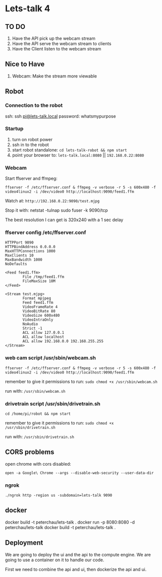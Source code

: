 # Lets-talk 4

## TO DO
1. Have the API pick up the webcam stream
2. Have the API serve the webcam stream to clients
3. Have the Client listen to the webcam stream

## Nice to Have
1. Webcam: Make the stream more viewable

## Robot
### Connection to the robot
ssh: ssh pi@lets-talk.local
password: whatsmypurpose

### Startup
1. turn on robot power
2. ssh in to the robot
3. start robot standalone: `cd lets-talk-robot && npm start`
4. point your browser to: `lets-talk.local:8080` || `192.168.0.22:8080`

### Webcam
Start ffserver and ffmpeg:
```
ffserver -f /etc/ffserver.conf & ffmpeg -v verbose -r 5 -s 600x480 -f video4linux2 -i /dev/video0 http://localhost:9090/feed1.ffm
```

Watch at: `http://192.168.0.22:9090/test.mjpg`

Stop it with:
netstat -tulnap
sudo fuser -k 9090/tcp

The best resolution I can get is 320x240 with a 1 sec delay

### ffserver config /etc/ffserver.conf
```
HTTPPort 9090
HTTPBindAddress 0.0.0.0
MaxHTTPConnections 1000
MaxClients 10
MaxBandwidth 1000
NoDefaults

<Feed feed1.ffm>
        File /tmp/feed1.ffm
        FileMaxSize 10M
</Feed>

<Stream test.mjpg>
        Format mpjpeg
        Feed feed1.ffm
        VideoFrameRate 4
        VideoBitRate 80
        VideoSize 600x480
        VideoIntraOnly
        NoAudio
        Strict -1
        ACL allow 127.0.0.1
        ACL allow localhost
        ACL allow 192.168.0.0 192.168.255.255
</Stream>
```

### web cam script /usr/sbin/webcam.sh
```
ffserver -f /etc/ffserver.conf & ffmpeg -v verbose -r 5 -s 600x480 -f video4linux2 -i /dev/video0 http://localhost:9090/feed1.ffm
```

remember to give it permissions to run: `sudo chmod +x /usr/sbin/webcam.sh`

run with: `/usr/sbin/webcam.sh`

### drivetrain script /usr/sbin/drivetrain.sh
```
cd /home/pi/robot && npm start
```

remember to give it permissions to run: `sudo chmod +x /usr/sbin/drivetrain.sh`

run with: `/usr/sbin/drivetrain.sh`

## CORS problems
open chrome with cors disabled:
```
open -a Google\ Chrome --args --disable-web-security --user-data-dir
```

### ngrok
```
./ngrok http -region us -subdomain=lets-talk 9090
```

## docker
docker build -t peterchau/lets-talk .
docker run -p 8080:8080 -d peterchau/lets-talk docker build -t peterchau/lets-talk .

## Deployment
We are going to deploy the ui and the api to the compute engine. We are going to use a container on it to handle our code.

First we need to combine the api and ui, then dockerize the api and ui.
